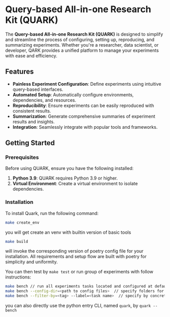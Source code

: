 # Query-based All-in-one Research Kit (QUARK)

The **Query-based All-in-one Research Kit (QUARK)** is designed to simplify and streamline the process of configuring, setting up, reproducing, and summarizing experiments. Whether you're a researcher, data scientist, or developer, QARK provides a unified platform to manage your experiments with ease and efficiency.

## Features

- **Painless Experiment Configuration**: Define experiments using intuitive query-based interfaces.
- **Automated Setup**: Automatically configure environments, dependencies, and resources.
- **Reproducibility**: Ensure experiments can be easily reproduced with consistent results.
- **Summarization**: Generate comprehensive summaries of experiment results and insights.
- **Integration**: Seamlessly integrate with popular tools and frameworks.

## Getting Started

### Prerequisites

Before using QUARK, ensure you have the following installed:

1. **Python 3.9**: QUARK requires Python 3.9 or higher.
2. **Virtual Environment**: Create a virtual environment to isolate dependencies.

### Installation

To install Quark, run the following command:

```bash
make create_env
```

you will get create an venv with builtin version of basic tools

```bash
make build
```

will invoke the corresponding version of poetry config file for your installation. All requirements and setup flow are
built with poetry for simplicity and uniformity.

You can then test by `make test` or run group of experiments with follow instructions:

```bash
make bench // run all experiments tasks located and configured at default dir 'experiments'
make bench --config-dir=<path to config files>  // specify folders for experiments
make bench --filter-by=<tag> --label=<task name>  // specify by concrete task name or by tag to filter
```
you can also directly use the python entry CLI, named `quark`, by `quark --bench`
